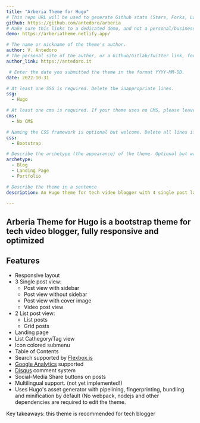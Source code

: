 ```yaml
---
title: "Arberia Theme for Hugo"
# This repo URL will be used to generate Github stats (Stars, Forks, Last Update)
github: https://github.com/antedoro/arberia
# Make sure this links to a dedicated demo, and not a personal/business site. The demo url must use httpS.
demo: https://arberiatheme.netlify.app/

# The name or nickname of the theme's author.
author: V. Antedoro
# The personal site of the author, or a Github/Gitlab/Twitter link, for a proper acknowledgement. Delete this line if none is available.
author_link: https://antedoro.it

 # Enter the date you submitted the theme in the format YYYY-MM-DD.
date: 2022-10-31

# At least one SSG is required. Delete the inappropriate lines.
ssg:
  - Hugo

# At least one cms is required. If your theme uses no CMS, please leave a line with "No CMS"
cms:
  - No CMS

# Naming the CSS framework is optional but welcome. Delete all lines if required.
css:
  - Bootstrap

# Describe the archetype (the appearance) of the theme. Optional but warmly recommended. Delete the inappropriate lines.
archetype:
  - Blog
  - Landing Page
  - Portfolio

# Describe the theme in a sentence
description: An Hugo theme for tech video blogger with 4 single post layout and 2 list layout, fully responsive and optimized!

---
```


## Arberia Theme for Hugo is a bootstrap theme for tech video blogger, fully responsive and optimized

## Features

- Responsive layout
- 3 Single post view:
  - Post view with sidebar
  - Post view without sidebar
  - Post view with cover image
  - Video post view
- 2 List post view:
  - List posts
  - Grid posts
- Landing page
- List Cathegory/Tag view
- Icon colored submenu
- Table of Contents
- Search supported by [Flexbox.js](flexbox.js)
- [Google Analytics](https://analytics.google.com/analytics) supported
- [Disqus](https://disqus.com) comment system
- Social-Media Share buttons on posts
- Multilingual support. (not yet implemented!)
- Uses Hugo's asset generator with pipelining, fingerprinting, bundling and minification by default (No webpack, nodejs and other dependencies are required to edit the theme.


Key takeaways: this theme is recommended for tech blogger

